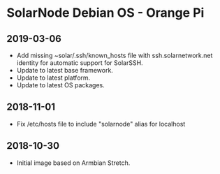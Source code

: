 # SolarNode Debian OS - Orange Pi

## 2019-03-06

 * Add missing ~solar/.ssh/known_hosts file with ssh.solarnetwork.net identity
   for automatic support for SolarSSH.
 * Update to latest base framework.
 * Update to latest platform.
 * Update to latest OS packages.

## 2018-11-01

 * Fix /etc/hosts file to include "solarnode" alias for localhost

## 2018-10-30

 * Initial image based on Armbian Stretch.

